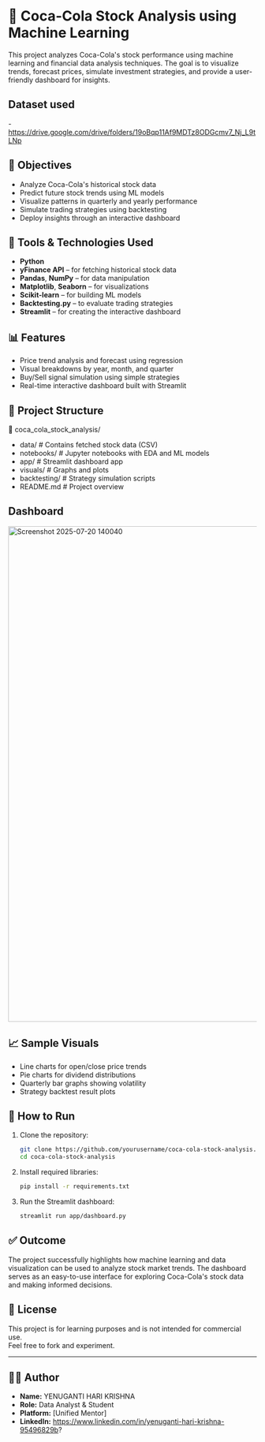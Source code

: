 # 🥤 Coca-Cola Stock Analysis using Machine Learning

This project analyzes Coca-Cola's stock performance using machine learning and financial data analysis techniques. The goal is to visualize trends, forecast prices, simulate investment strategies, and provide a user-friendly dashboard for insights.

## Dataset used
-https://drive.google.com/drive/folders/19oBqp11Af9MDTz8ODGcmv7_Nj_L9tLNp
## 📌 Objectives
- Analyze Coca-Cola's historical stock data
- Predict future stock trends using ML models
- Visualize patterns in quarterly and yearly performance
- Simulate trading strategies using backtesting
- Deploy insights through an interactive dashboard

## 🧰 Tools & Technologies Used
- **Python**
- **yFinance API** – for fetching historical stock data
- **Pandas**, **NumPy** – for data manipulation
- **Matplotlib**, **Seaborn** – for visualizations
- **Scikit-learn** – for building ML models
- **Backtesting.py** – to evaluate trading strategies
- **Streamlit** – for creating the interactive dashboard

## 📊 Features
- Price trend analysis and forecast using regression
- Visual breakdowns by year, month, and quarter
- Buy/Sell signal simulation using simple strategies
- Real-time interactive dashboard built with Streamlit

## 📂 Project Structure
📁 coca_cola_stock_analysis/
- data/ # Contains fetched stock data (CSV)
- notebooks/ # Jupyter notebooks with EDA and ML models
- app/ # Streamlit dashboard app
- visuals/ # Graphs and plots
- backtesting/ # Strategy simulation scripts
- README.md # Project overview

## Dashboard
<img width="1787" height="1005" alt="Screenshot 2025-07-20 140040" src="https://github.com/user-attachments/assets/d2923e61-821f-495a-91a5-c2890bd86715" />

## 📈 Sample Visuals
- Line charts for open/close price trends
- Pie charts for dividend distributions
- Quarterly bar graphs showing volatility
- Strategy backtest result plots

## 🚀 How to Run
1. Clone the repository:
    ```bash
    git clone https://github.com/yourusername/coca-cola-stock-analysis.git
    cd coca-cola-stock-analysis
    ```

2. Install required libraries:
    ```bash
    pip install -r requirements.txt
    ```

3. Run the Streamlit dashboard:
    ```bash
    streamlit run app/dashboard.py
    ```

## ✅ Outcome
The project successfully highlights how machine learning and data visualization can be used to analyze stock market trends. The dashboard serves as an easy-to-use interface for exploring Coca-Cola's stock data and making informed decisions.

## 📜 License

This project is for learning purposes and is not intended for commercial use.  
Feel free to fork and experiment.

---

## 🙋‍♂️ Author

- **Name:** YENUGANTI HARI KRISHNA  
- **Role:** Data Analyst & Student  
- **Platform:** [Unified Mentor]  
- **LinkedIn:** https://www.linkedin.com/in/yenuganti-hari-krishna-95496829b?
